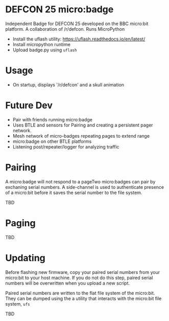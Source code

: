 # DEFCON 25 micro:badge
Independent Badge for DEFCON 25 developed on the BBC micro:bit platform.  A collaboration of /r/defcon.  Runs MicroPython

- Install the uflash utility: https://uflash.readthedocs.io/en/latest/
- Install micropython runtime
- Upload badge.py using `uflash`

# Usage

- On startup, displays '/r/defcon' and a skull animation

# Future Dev

- Pair with friends running micro:badge
- Uses BTLE and sensors for Pairing and creating a persistent pager network.
- Mesh network of micro-badges repeating pages to extend range
- micro:badge on other BTLE platforms
- Listening post/repeater/logger for analyzing traffic

# Pairing

A micro:badge will not respond to a pageTwo micro:badges can pair by exchaning serial numbers.  A side-channel is used to authenticate presence of a micro:bit before it saves the serial number to the file system.

TBD

# Paging

TBD

# Updating

Before flashing new firmware, copy your paired serial numbers from your micro:bit to your host machine.  If you do not do this step, paired serial numbers will be overwritten when you upload a new script.  

Paired serial numbers are written to the flat file system of the micro:bit.  They can be dumped using the a utility that interacts with the micro:bit file system, `ufs`

TBD
